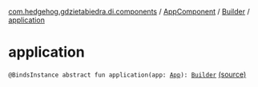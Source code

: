 [com.hedgehog.gdzietabiedra.di.components](../../index.md) / [AppComponent](../index.md) / [Builder](index.md) / [application](./application.md)

# application

`@BindsInstance abstract fun application(app: `[`App`](../../../com.hedgehog.gdzietabiedra/-app/index.md)`): `[`Builder`](index.md) [(source)](https://github.com/asvid/GdzieTaBiedra/tree/master/app/src/main/java/com/hedgehog/gdzietabiedra/di/components/AppComponent.kt#L35)